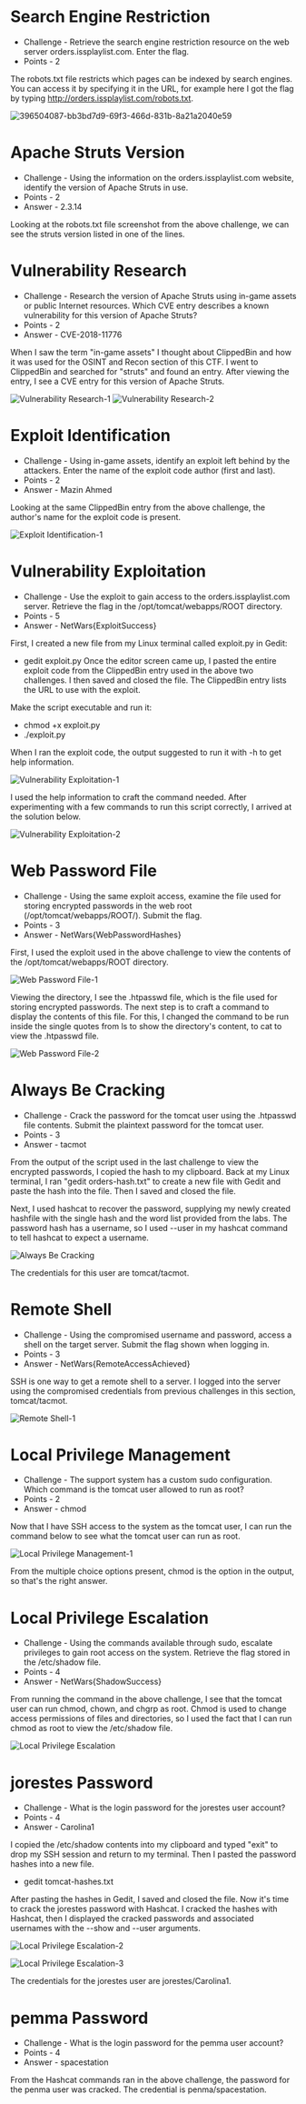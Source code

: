 # Search Engine Restriction

* Challenge - Retrieve the search engine restriction resource on the web server orders.issplaylist.com. Enter the flag.
* Points - 2

The robots.txt file restricts which pages can be indexed by search engines. You can access it by specifying it in the URL, for example here I got the flag by typing http://orders.issplaylist.com/robots.txt. 

![396504087-bb3bd7d9-69f3-466d-831b-8a21a2040e59](https://github.com/user-attachments/assets/8dcfb35b-2a83-4c15-84af-6e1a13d40b0e)


# Apache Struts Version

* Challenge - Using the information on the orders.issplaylist.com website, identify the version of Apache Struts in use.
* Points - 2
* Answer - 2.3.14

Looking at the robots.txt file screenshot from the above challenge, we can see the struts version listed in one of the lines.  


# Vulnerability Research

* Challenge - Research the version of Apache Struts using in-game assets or public Internet resources. Which CVE entry describes a known vulnerability for this version of Apache Struts?
* Points - 2
* Answer - CVE-2018-11776

When I saw the term "in-game assets" I thought about ClippedBin and how it was used for the OSINT and Recon section of this CTF. I went to ClippedBin and searched for "struts" and found an entry. After viewing the entry, I see a CVE entry for this version of Apache Struts. 

![Vulnerability Research-1](https://github.com/user-attachments/assets/7c1b2a92-f370-477e-8826-a1646eb964d7)
![Vulnerability Research-2](https://github.com/user-attachments/assets/9b7d164e-1153-4a3b-9725-f4864342e12e)


# Exploit Identification

* Challenge - Using in-game assets, identify an exploit left behind by the attackers. Enter the name of the exploit code author (first and last).
* Points - 2
* Answer - Mazin Ahmed

Looking at the same ClippedBin entry from the above challenge, the author's name for the exploit code is present. 

![Exploit Identification-1](https://github.com/user-attachments/assets/4512f133-a6ba-4029-b90a-95eeb3d89841)


# Vulnerability Exploitation

* Challenge - Use the exploit to gain access to the orders.issplaylist.com server. Retrieve the flag in the /opt/tomcat/webapps/ROOT directory.
* Points - 5
* Answer - NetWars{ExploitSuccess}

First, I created a new file from my Linux terminal called exploit.py in Gedit:
* gedit exploit.py
Once the editor screen came up, I pasted the entire exploit code from the ClippedBin entry used in the above two challenges. I then saved and closed the file. The ClippedBin entry lists the URL to use with the exploit.

Make the script executable and run it:
* chmod +x exploit.py
* ./exploit.py

When I ran the exploit code, the output suggested to run it with -h to get help information. 

![Vulnerability Exploitation-1](https://github.com/user-attachments/assets/69de6b86-a332-4cdc-9884-77fdcd6c5d24)

I used the help information to craft the command needed. After experimenting with a few commands to run this script correctly, I arrived at the solution below.

![Vulnerability Exploitation-2](https://github.com/user-attachments/assets/52f60701-f4a1-44ca-90ee-3185c364c83e)


# Web Password File

* Challenge - Using the same exploit access, examine the file used for storing encrypted passwords in the web root (/opt/tomcat/webapps/ROOT/). Submit the flag.
* Points - 3
* Answer - NetWars{WebPasswordHashes}

First, I used the exploit used in the above challenge to view the contents of the /opt/tomcat/webapps/ROOT directory. 

![Web Password File-1](https://github.com/user-attachments/assets/add431f3-840d-4b4b-87a1-b407284f90f5)

Viewing the directory, I see the .htpasswd file, which is the file used for storing encrypted passwords. The next step is to craft a command to display the contents of this file. For this, I changed the command to be run inside the single quotes from ls to show the directory's content, to cat to view the .htpasswd file.

![Web Password File-2](https://github.com/user-attachments/assets/dd956a8d-f356-47b7-9469-4161e737ac30)


# Always Be Cracking

* Challenge - Crack the password for the tomcat user using the .htpasswd file contents. Submit the plaintext password for the tomcat user.
* Points - 3
* Answer - tacmot

From the output of the script used in the last challenge to view the encrypted passwords, I copied the hash to my clipboard. Back at my Linux terminal, I ran "gedit orders-hash.txt" to create a new file with Gedit and paste the hash into the file. Then I saved and closed the file. 

Next, I used hashcat to recover the password, supplying my newly created hashfile with the single hash and the word list provided from the labs. The password hash has a username, so I used --user in my hashcat command to tell hashcat to expect a username. 

![Always Be Cracking](https://github.com/user-attachments/assets/891afed3-70e6-405e-b64e-6173b0e11948)

The credentials for this user are tomcat/tacmot. 

# Remote Shell

* Challenge - Using the compromised username and password, access a shell on the target server. Submit the flag shown when logging in.
* Points - 3
* Answer - NetWars{RemoteAccessAchieved}

SSH is one way to get a remote shell to a server. I logged into the server using the compromised credentials from previous challenges in this section, tomcat/tacmot. 

![Remote Shell-1](https://github.com/user-attachments/assets/9425ac01-3053-4d76-9da3-927037e16853)


# Local Privilege Management

* Challenge - The support system has a custom sudo configuration. Which command is the tomcat user allowed to run as root?
* Points - 2
* Answer - chmod

Now that I have SSH access to the system as the tomcat user, I can run the command below to see what the tomcat user can run as root.  

![Local Privilege Management-1](https://github.com/user-attachments/assets/6e4a6f22-87d7-455b-a2a4-097541783c68)

From the multiple choice options present, chmod is the option in the output, so that's the right answer.


# Local Privilege Escalation

* Challenge - Using the commands available through sudo, escalate privileges to gain root access on the system. Retrieve the flag stored in the /etc/shadow file.
* Points - 4
* Answer - NetWars{ShadowSuccess}

From running the command in the above challenge, I see that the tomcat user can run chmod, chown, and chgrp as root. Chmod is used to change access permissions of files and directories, so I used the fact that I can run chmod as root to view the /etc/shadow file. 

![Local Privilege Escalation](https://github.com/user-attachments/assets/ac395b16-77da-43f0-99e7-d485ad417efb)


# jorestes Password

* Challenge - What is the login password for the jorestes user account?
* Points - 4
* Answer - Carolina1

I copied the /etc/shadow contents into my clipboard and typed "exit" to drop my SSH session and return to my terminal. Then I pasted the password hashes into a new file.
* gedit tomcat-hashes.txt

After pasting the hashes in Gedit, I saved and closed the file. Now it's time to crack the jorestes password with Hashcat. I cracked the hashes with Hashcat, then I displayed the cracked passwords and associated usernames with the --show and --user arguments.

![Local Privilege Escalation-2](https://github.com/user-attachments/assets/758754f4-5125-414c-90f5-6d4f8b29f24b)

![Local Privilege Escalation-3](https://github.com/user-attachments/assets/c0623290-2e2c-4b13-8d89-a1e78ae52ccd)

The credentials for the jorestes user are jorestes/Carolina1. 


# pemma Password

* Challenge - What is the login password for the pemma user account?
* Points - 4
* Answer - spacestation

From the Hashcat commands ran in the above challenge, the password for the penma user was cracked. The credential is penma/spacestation. 
